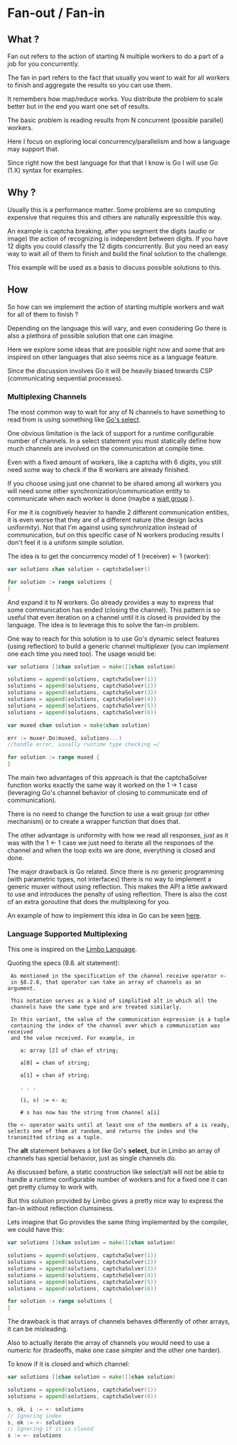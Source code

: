 # Fan-out / Fan-in

## What ?

Fan out refers to the action of starting N multiple
workers to do a part of a job for you concurrently.

The fan in part refers to the fact that usually you want to
wait for all workers to finish and aggregate the results
so you can use them.

It remembers how map/reduce works. You distribute the
problem to scale better but in the end you want
one set of results.

The basic problem is reading results from N concurrent
(possible parallel) workers.

Here I focus on exploring local concurrency/parallelism
and how a language may support that.

Since right now the best language for that that I know
is Go I will use Go (1.X) syntax for examples.

## Why ?

Usually this is a performance matter. Some problems are
so computing expensive that requires this and others
are naturally expressible this way.

An example is captcha breaking, after you segment the
digits (audio or image) the action of recognizing is
independent between digits. If you have 12 digits you
could classify the 12 digits concurrently. But you need
an easy way to wait all of them to finish and build the
final solution to the challenge.

This example will be used as a basis to discuss possible
solutions to this.

## How

So how can we implement the action of starting multiple
workers and wait for all of them to finish ?

Depending on the language this will vary, and even considering
Go there is also a plethora of possible solution that one can
imagine.

Here we explore some ideas that are possible right now
and some that are inspired on other languages that also
seems nice as a language feature.

Since the discussion involves Go it will be heavily biased
towards CSP (communicating sequential processes).

### Multiplexing Channels

The most common way to wait for any of N channels to have
something to read from is using something like
[Go's select](https://golang.org/ref/spec#Select_statements).

One obvious limitation is the lack of support for a runtime
configurable number of channels. In a select statement you must
statically define how much channels are involved on
the communication at compile time.

Even with a fixed amount of workers, like a captcha with 6 digits,
you still need some way to check if the 6 workers are already finished.

If you choose using just one channel to be shared among all workers
you will need some other synchronization/communication entity
to communicate when each worker is done (maybe a
[wait group](https://golang.org/pkg/sync/#WaitGroup) ).

For me it is cognitively heavier to handle 2 different communication
entities, it is even worse that they are of a different nature
(the design lacks uniformity). Not that I'm against using
synchronization  instead of communication, but on this specific case
of N workers producing results I don't feel it is a uniform simple solution.

The idea is to get the concurrency model of 1 (receiver) <- 1 (worker):

```go
var solutions chan solution = captchaSolver()

for solution := range solutions {
}
```

And expand it to N workers. Go already provides a way to express that some
communication has ended (closing the channel). This pattern is so useful
that even iteration on a channel until it is closed is provided by
the language. The idea is to leverage this to solve the fan-in problem.

One way to reach for this solution is to use Go's dynamic select
features (using reflection) to build a generic channel multiplexer
(you can implement one each time you need too). The usage would be:

```go
var solutions []chan solution = make([]chan solution)

solutions = append(solutions, captchaSolver(1))
solutions = append(solutions, captchaSolver(2))
solutions = append(solutions, captchaSolver(3))
solutions = append(solutions, captchaSolver(4))
solutions = append(solutions, captchaSolver(5))
solutions = append(solutions, captchaSolver(6))

var muxed chan solution = make(chan solution)

err := muxer.Do(muxed, solutions...)
//handle error, usually runtime type checking =/

for solution := range muxed {
}
```

The main two advantages of this approach is that the captchaSolver
function works exactly the same way it worked on the 1 -> 1 case
(leveraging Go's channel behavior of closing to communicate end of communication).

There is no need to change the function to use a wait group (or other mechanism)
or to create a wrapper function that does that.

The other advantage is uniformity with how we read all responses,
just as it was with the 1 <- 1 case we just need to iterate all the
responses of the channel and when the loop exits we are done, everything
is closed and done.

The major drawback is Go related. Since there is no generic programming
(with parametric types, not interfaces) there is no way to implement
a generic muxer without using reflection. This makes the API a little
awkward to use and introduces the penalty of using reflection. There is
also the cost of an extra goroutine that does the multiplexing for you.

An example of how to implement this idea in Go can be seen
[here](https://github.com/madlambda/spells/tree/master/muxer).

### Language Supported Multiplexing

This one is inspired on the
[Limbo Language](http://doc.cat-v.org/inferno/4th_edition/limbo_language/limbo).

Quoting the specs (9.8. alt statement):

```
 As mentioned in the specification of the channel receive operator <-
 in §8.2.8, that operator can take an array of channels as an argument.
 
 This notation serves as a kind of simplified alt in which all the
 channels have the same type and are treated similarly.
 
 In this variant, the value of the communication expression is a tuple
 containing the index of the channel over which a communication was received
 and the value received. For example, in

    a: array [2] of chan of string;

    a[0] = chan of string;

    a[1] = chan of string;

    . . .

    (i, s) := <- a;

    # s has now has the string from channel a[i]

the <- operator waits until at least one of the members of a is ready,
selects one of them at random, and returns the index and the
transmitted string as a tuple. 
```

The **alt** statement behaves a lot like Go's **select**, but in Limbo
an array of channels has special behavior, just as single channels do.

As discussed before, a static construction like select/alt will not
be able to handle a runtime configurable number of workers and for
a fixed one it can get pretty clumsy to work with.

But this solution provided by Limbo gives a pretty nice way
to express the fan-in without reflection clumsiness.

Lets imagine that Go provides the same thing implemented by
the compiler, we could have this:

```go
var solutions []chan solution = make([]chan solution)

solutions = append(solutions, captchaSolver(1))
solutions = append(solutions, captchaSolver(2))
solutions = append(solutions, captchaSolver(3))
solutions = append(solutions, captchaSolver(4))
solutions = append(solutions, captchaSolver(5))
solutions = append(solutions, captchaSolver(6))

for solution := range solutions {
}
```

The drawback is that arrays of channels behaves differently
of other arrays, it can be misleading.

Also to actually iterate the array of channels you would
need to use a numeric for (tradeoffs, make one case simpler
and the other one harder).

To know if it is closed and which channel:

```go
var solutions []chan solution = make([]chan solution)

solutions = append(solutions, captchaSolver(1))
solutions = append(solutions, captchaSolver(6))

s, ok, i := <- solutions
// Ignoring index
s, ok := <- solutions
// Ignoring if it is closed
s := <- solutions
```
